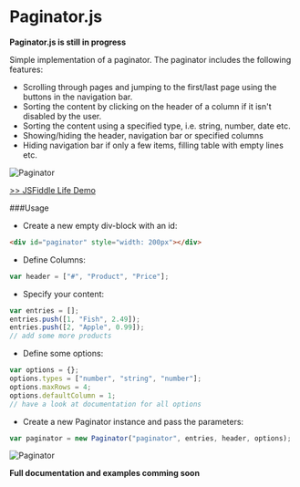 Paginator.js
============

**Paginator.js is still in progress**

Simple implementation of a paginator. The paginator includes the following features:
 - Scrolling through pages and jumping to the first/last page using the buttons in the navigation bar.
 - Sorting the content by clicking on the header of a column if it isn't disabled by the user.
 - Sorting the content using a specified type, i.e. string, number, date etc.
 - Showing/hiding the header, navigation bar or specified columns
 - Hiding navigation bar if only a few items, filling table with empty lines etc.

![Paginator](https://ninjadevs.files.wordpress.com/2014/10/paginator.png)

[>> JSFiddle Life Demo](http://jsfiddle.net/jy3ffyag/)

###Usage

+ Create a new empty div-block with an id:

```html
<div id="paginator" style="width: 200px"></div>
```

+ Define Columns:

```javascript
var header = ["#", "Product", "Price"];
```

+ Specify your content:

```javascript
var entries = [];
entries.push([1, "Fish", 2.49]);
entries.push([2, "Apple", 0.99]);
// add some more products
```

+ Define some options:

```javascript
var options = {};
options.types = ["number", "string", "number"];
options.maxRows = 4;
options.defaultColumn = 1;
// have a look at documentation for all options
```

+ Create a new Paginator instance and pass the parameters:

```javascript
var paginator = new Paginator("paginator", entries, header, options);
```

![Paginator](https://ninjadevs.files.wordpress.com/2014/10/paginator.png)


**Full documentation and examples comming soon**

